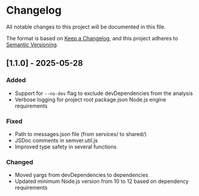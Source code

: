 # Changelog

All notable changes to this project will be documented in this file.

The format is based on [Keep a Changelog](https://keepachangelog.com/en/1.0.0/),
and this project adheres to [Semantic Versioning](https://semver.org/spec/v2.0.0.html).

## [1.1.0] - 2025-05-28

### Added

- Support for `--no-dev` flag to exclude devDependencies from the analysis
- Verbose logging for project root package.json Node.js engine requirements

### Fixed

- Path to messages.json file (from services/ to shared/)
- JSDoc comments in semver.util.js
- Improved type safety in several functions

### Changed

- Moved yargs from devDependencies to dependencies
- Updated minimum Node.js version from 10 to 12 based on dependency requirements
